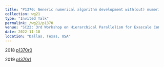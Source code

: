 ```yaml
---
title: "P1370: Generic numerical algorithm development with(out) numeric_limits"
collection: wg21
type: "Invited Talk"
permalink: /wg21/p1370
venue: "SC22: 3rd Workshop on Hierarchical Parallelism for Exascale Computing (HiPar)"
date: 2022-11-18
location: "Dallas, Texas, USA"
---
```




2018
[p1370r0](https://www.open-std.org/jtc1/sc22/wg21/docs/papers/2018/p1370r0.txt)

2019
[p1370r1](https://www.open-std.org/jtc1/sc22/wg21/docs/papers/2019/p1370r1.html)
